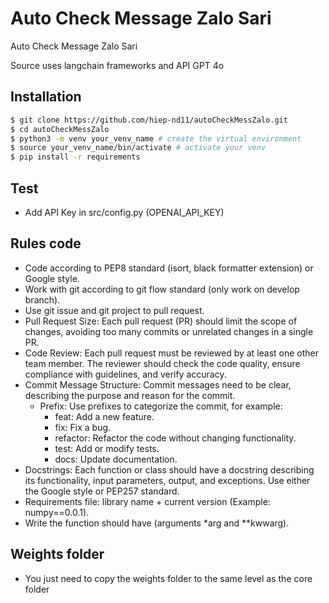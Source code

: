 # Auto Check Message Zalo Sari

Auto Check Message Zalo Sari

Source uses langchain frameworks and API GPT 4o

## Installation
```bash
$ git clone https://github.com/hiep-nd11/autoCheckMessZalo.git
$ cd autoCheckMessZalo
$ python3 -m venv your_venv_name # create the virtual environment
$ source your_venv_name/bin/activate # activate your venv
$ pip install -r requirements
```

## Test
- Add API Key in src/config.py (OPENAI_API_KEY)

## Rules code
- Code according to PEP8 standard (isort, black formatter extension) or Google style.
- Work with git according to git flow standard (only work on develop branch).
- Use git issue and git project to pull request.
- Pull Request Size: Each pull request (PR) should limit the scope of changes, avoiding too many commits or unrelated changes in a single PR.
- Code Review: Each pull request must be reviewed by at least one other team member. The reviewer should check the code quality, ensure compliance with guidelines, and verify accuracy.
- Commit Message Structure: Commit messages need to be clear, describing the purpose and reason for the commit.
    - Prefix: Use prefixes to categorize the commit, for example:
        + feat: Add a new feature.
        + fix: Fix a bug.
        + refactor: Refactor the code without changing functionality.
        + test: Add or modify tests.
        + docs: Update documentation.
- Docstrings: Each function or class should have a docstring describing its functionality, input parameters, output, and exceptions. Use either the Google style or PEP257 standard.
- Requirements file: library name + current version (Example: numpy==0.0.1).
- Write the function should have (arguments *arg and **kwwarg).

## Weights folder
- You just need to copy the weights folder to the same level as the core folder
